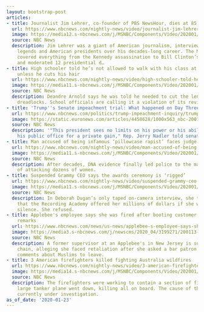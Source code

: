 ```yaml
---
layout: bootstrap-post
articles:
- title: Journalist Jim Lehrer, co-founder of PBS NewsHour, dies at 85
  url: https://www.nbcnews.com/nightly-news/video/journalist-jim-lehrer-co-founder-of-pbs-newshour-dies-at-85-77417029881
  image: https://media12.s-nbcnews.com/j/MSNBC/Components/Video/202001/nn_ami_jim_lehrer_obit_200123_1920x1080.nbcnews-fp-1200-630.jpg
  source: NBC News
  description: Jim Lehrer was a giant of American journalism, interviewing global
    legends and American presidents over his decades-long career. The Marine veteran
    covered everything from the Kennedy assassination to Bill Clinton’s impeachment
    and moderated 12 presidential d…
- title: High schooler told he’s not allowed to walk with his class at graduation
    unless he cuts his hair
  url: https://www.nbcnews.com/nightly-news/video/high-schooler-told-he-s-not-allowed-to-walk-with-his-class-at-graduation-unless-he-cuts-his-hair-77417541949
  image: https://media11.s-nbcnews.com/j/MSNBC/Components/Video/202001/nn_mch_teen_told_cut_dreadlocks_graduation_200123_1579825494708.nbcnews-fp-1200-630.jpg
  source: NBC News
  description: Deandre Arnold says he was told he needed to cut the length of his
    dreadlocks. School officials are calling it a violation of its revised dress code.
- title: 'Trump''s Senate impeachment trial: What happened on Day Three'
  url: https://www.nbcnews.com/politics/trump-impeachment-inquiry/trump-s-senate-impeachment-trial-what-happened-day-three-n1121616
  image: https://static.euronews.com/articles/4458628/1000x563_nbc-200123-jerry-nadler-cs-523p_108ba6cf756719c7eca106ce05ba6558.jpg
  source: NBC News
  description: '"This president sees no limits on his power or his ability to use
    his public office for a private gain," Rep. Jerry Nadler told senators.'
- title: Man accused of being infamous ‘pillowcase rapist’ faces judge
  url: https://www.nbcnews.com/nightly-news/video/man-accused-of-being-infamous-pillowcase-rapist-faces-judge-77417541705
  image: https://media11.s-nbcnews.com/j/MSNBC/Components/Video/202001/nn_ksa_pillowcase_rapist_200123_1579825004100.nbcnews-fp-1200-630.jpg
  source: NBC News
  description: After decades, DNA evidence finally led police to the man they suspect
    of attacking dozens of women.
- title: Suspended Grammy CEO says the awards ceremony is ‘rigged’
  url: https://www.nbcnews.com/nightly-news/video/suspended-grammy-ceo-says-the-awards-ceremony-is-rigged-77416517775
  image: https://media11.s-nbcnews.com/j/MSNBC/Components/Video/202001/nn_ksn_suspended_grammys_ceo_speaks_200123_1920x1080.nbcnews-fp-1200-630.jpg
  source: NBC News
  description: In Deborah Dugan’s only taped on-camera interview, she tells Kate Snow
    that the Recording Academy offered her millions of dollars if she would keep her
    silence. She refused.
- title: Applebee's employee says she was fired after booting customer who made anti-Muslim
    remarks
  url: https://www.nbcnews.com/news/us-news/applebee-s-employee-says-she-was-fired-after-booting-customer-n1121386
  image: https://media3.s-nbcnews.com/j/newscms/2020_04/3199271/200113-applebees-cs-1210p_5a9a166b60c26458251a65f5068161f7.nbcnews-fp-1200-630.jpg
  source: NBC News
  description: A former supervisor at an Applebee's in New Jersey is suing the restaurant
    chain, alleging she faced retaliation after she asked a bar patron who made racist
    comments about Muslims to leave.
- title: 3 American firefighters killed fighting Australia wildfires
  url: https://www.nbcnews.com/nightly-news/video/3-american-firefighters-killed-fighting-australia-wildfires-77417029519
  image: https://media14.s-nbcnews.com/j/MSNBC/Components/Video/202001/nn_bal_us_firefighters_killed_in_aus_200123_1920x1080.nbcnews-fp-1200-630.jpg
  source: NBC News
  description: The firefighters were working to contain a section of fires when their
    large tanker plane went down, killing all on board. The cause of the crash is
    currently under investigation.
as_of_date: '2020-01-23'
---
```


